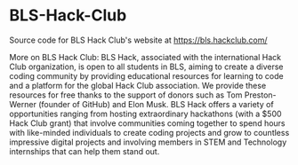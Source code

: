 # BLS-Hack-Club
Source code for BLS Hack Club's website at https://bls.hackclub.com/

More on BLS Hack Club:
BLS Hack, associated with the international Hack Club organization, is open to all students in BLS, aiming to create a diverse coding community by providing educational resources for learning to code and a platform for the global Hack Club association. We provide these resources for free thanks to the support of donors such as Tom Preston-Werner (founder of GitHub) and Elon Musk. BLS Hack offers a variety of opportunities ranging from hosting extraordinary hackathons (with a $500 Hack Club grant) that involve communities coming together to spend hours with like-minded individuals to create coding projects and grow to countless impressive digital projects and involving members in STEM and Technology internships that can help them stand out.